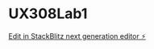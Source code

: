 # UX308Lab1

[Edit in StackBlitz next generation editor ⚡️](https://stackblitz.com/~/github.com/abiegbeyemi/UX308Lab1)